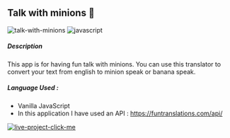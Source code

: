## Talk with minions 🍌

![talk-with-minions](https://user-images.githubusercontent.com/49307371/210538268-107039c6-fbb7-4669-b759-3848a14acaba.svg)
![javascript](https://user-images.githubusercontent.com/49307371/210538317-52fe9371-aa03-4f7d-93fa-ff141dff9788.svg)

##### Description
This app is for having fun talk with minions. You can use this translator to convert your text from english to minion speak or banana speak.
##### Language Used : 
 - Vanilla JavaScript
 - In this application I have used an API : https://funtranslations.com/api/


[![live-project-click-me](https://user-images.githubusercontent.com/49307371/210537807-6b3ddd5c-9e2e-47a7-8a56-fab8372fdd23.svg)](https://chatwithminionsjs.netlify.app/)
